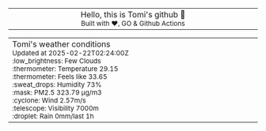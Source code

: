 
<div align="center">
<table>
<tbody>
<td align="center">
<img width="2000" height="0"><br>
Hello, this is Tomi's github 👋<br>
<sup>Built with ❤️, GO & Github Actions</sup><br>
<img width="2000" height="0">
</td>
</tbody>
</table>
</div>
<table>
<tbody>
<td align="left">
<img width="2000" height="0"><br>
Tomi's weather conditions<br>
<sup>Updated at 2025-02-22T02:24:00Z</sup><br>
<sup>:low_brightness: Few Clouds</sup><br>
<sup>:thermometer: Temperature 29.15 </sup><br>
<sup>:thermometer: Feels like 33.65</sup><br>
<sup>:sweat_drops: Humidity 73%</sup><br>
<sup>:mask: PM2.5 323.79 μg/m3</sup><br>
<sup>:cyclone: Wind 2.57m/s </sup><br>
<sup>:telescope: Visibility 7000m </sup><br>
<sup>:droplet: Rain 0mm/last 1h </sup><br>
<img width="2000" height="0">
</td>
<td align="left">
<img width="2000" height="0"><br>
<br>
<img width="2000" height="0">
</td>
</tbody>
</table>
</div>
    